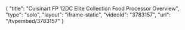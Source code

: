 {
    "title": "Cuisinart FP 12DC Elite Collection Food Processor Overview",
    "type": "solo",
    "layout": "iframe-static",
    "videoId": "3783157",
    "url": "\/tvpembed\/3783157"
}